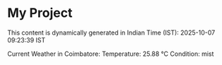 # My Project

This content is dynamically generated in Indian Time (IST): 2025-10-07 09:23:39 IST


Current Weather in Coimbatore:
Temperature: 25.88 °C
Condition: mist
